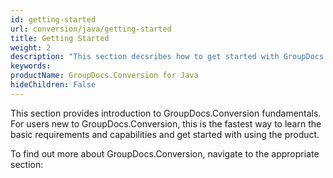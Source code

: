 ```yaml
---
id: getting-started
url: conversion/java/getting-started
title: Getting Started
weight: 2
description: "This section decsribes how to get started with GroupDocs.Conversion for Java library"
keywords: 
productName: GroupDocs.Conversion for Java
hideChildren: False
---
```


This section provides introduction to GroupDocs.Conversion fundamentals. For users new to GroupDocs.Conversion, this is the fastest way to learn the basic requirements and capabilities and get started with using the product.

To find out more about GroupDocs.Conversion, navigate to the appropriate section:  
